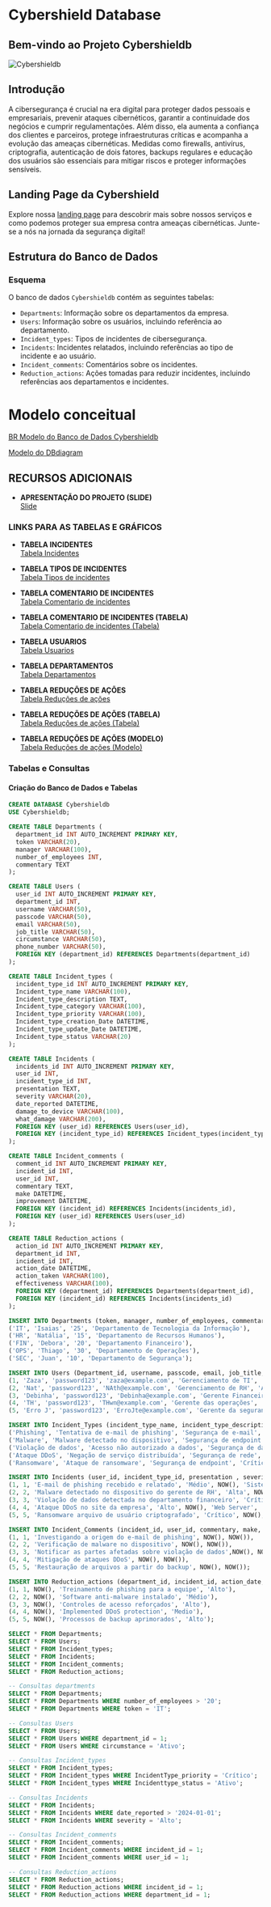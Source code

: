 # Cybershield Database 
## Bem-vindo ao Projeto Cybershieldb

![Cybershieldb](https://i.giphy.com/media/v1.Y2lkPTc5MGI3NjExbHFqNGZxMXk4MnN3d2l0eDNoYnBoZHQyYnpxN2ZtN3JvNWxnNjZ3dCZlcD12MV9pbnRlcm5hbF9naWZfYnlfaWQmY3Q9Zw/vISmwpBJUNYzukTnVx/giphy.gif)

## Introdução
A cibersegurança é crucial na era digital para proteger dados pessoais e empresariais, prevenir ataques cibernéticos, garantir a continuidade dos negócios e cumprir regulamentações. Além disso, ela aumenta a confiança dos clientes e parceiros, protege infraestruturas críticas e acompanha a evolução das ameaças cibernéticas. Medidas como firewalls, antivírus, criptografia, autenticação de dois fatores, backups regulares e educação dos usuários são essenciais para mitigar riscos e proteger informações sensíveis.

## Landing Page da Cybershield

Explore nossa [landing page](https://github.com/JUANCSSL/Banco-de-dados-da-cyber-seguran-a/commit/c5aec6d84d2391848ac7833d7c958cc58ca683d2) para descobrir mais sobre nossos serviços e como podemos proteger sua empresa contra ameaças cibernéticas. Junte-se a nós na jornada da segurança digital!


## Estrutura do Banco de Dados

### Esquema
O banco de dados `Cybershieldb` contém as seguintes tabelas:
- `Departments`: Informação sobre os departamentos da empresa.
- `Users`: Informação sobre os usuários, incluindo referência ao departamento.
- `Incident_types`: Tipos de incidentes de cibersegurança.
- `Incidents`: Incidentes relatados, incluindo referências ao tipo de incidente e ao usuário.
- `Incident_comments`: Comentários sobre os incidentes.
- `Reduction_actions`: Ações tomadas para reduzir incidentes, incluindo referências aos departamentos e incidentes.

# Modelo conceitual

[BR Modelo do Banco de Dados Cybershieldb](https://github.com/JUANCSSL/Banco-de-dados-da-cyber-seguran-a/blob/main/Br%20modelo%20Cybershieldb.pdf)

[Modelo do DBdiagram](https://github.com/JUANCSSL/Banco-de-dados-da-cyber-seguran-a/blob/main/Cybershiel_db%20DBdiagram.pdf)

## RECURSOS ADICIONAIS

- **APRESENTAÇÃO DO PROJETO (SLIDE)**  
  [Slide](https://www.canva.com/design/DAGHetYtxCo/GqU6GcFD4NXx_LWn7nGsWw/view?utm_content=DAGHetYtxCo&utm_campaign=designshare&utm_medium=link&utm_source=editor)

### LINKS PARA AS TABELAS E GRÁFICOS

- **TABELA INCIDENTES**  
  [Tabela Incidentes](https://github.com/JUANCSSL/Banco-de-dados-da-cyber-seguran-a/blob/juan/Tabelas%20e%20graficos.pdf)

- **TABELA TIPOS DE INCIDENTES**  
  [Tabela Tipos de incidentes](https://github.com/JUANCSSL/Banco-de-dados-da-cyber-seguran-a/blob/Debora/Debora/Tabelas%20e%20graficos%20Debora%20(1).pdf)

- **TABELA COMENTARIO DE INCIDENTES**  
  [Tabela Comentario de incidentes](https://github.com/JUANCSSL/Banco-de-dados-da-cyber-seguran-a/blob/thiago/Thiago/Diagrama.png)

- **TABELA COMENTARIO DE INCIDENTES (TABELA)**  
  [Tabela Comentario de incidentes (Tabela)](https://github.com/JUANCSSL/Banco-de-dados-da-cyber-seguran-a/blob/thiago/Thiago/Tabela.png)

- **TABELA USUARIOS**  
  [Tabela Usuarios](https://github.com/JUANCSSL/Banco-de-dados-da-cyber-seguran-a/blob/Natalia/Graficos%20Table%20Users%20(1).pdf)

- **TABELA DEPARTAMENTOS**  
  [Tabela Departamentos](https://github.com/JUANCSSL/Banco-de-dados-da-cyber-seguran-a/blob/Ligya/Ligya/Tabelas%20e%20gr%C3%A1ficos_%20Ligya%20.pdf)

- **TABELA REDUÇÕES DE AÇÕES**  
  [Tabela Reduções de ações](https://github.com/JUANCSSL/Banco-de-dados-da-cyber-seguran-a/blob/Isaias/Isaias/Graficos%20isaias.png)

- **TABELA REDUÇÕES DE AÇÕES (TABELA)**  
  [Tabela Reduções de ações (Tabela)](https://github.com/JUANCSSL/Banco-de-dados-da-cyber-seguran-a/blob/Isaias/Isaias/Tabela%20isaias%20Dbdiagram.pdf)

- **TABELA REDUÇÕES DE AÇÕES (MODELO)**  
  [Tabela Reduções de ações (Modelo)](https://github.com/JUANCSSL/Banco-de-dados-da-cyber-seguran-a/blob/Isaias/Isaias/Br%20modelo%20isaias.pdf)


### Tabelas e Consultas

#### Criação do Banco de Dados e Tabelas

```sql
CREATE DATABASE Cybershieldb
USE Cybershieldb;

CREATE TABLE Departments (
  department_id INT AUTO_INCREMENT PRIMARY KEY,
  token VARCHAR(20),
  manager VARCHAR(100),
  number_of_employees INT,
  commentary TEXT
);

CREATE TABLE Users (
  user_id INT AUTO_INCREMENT PRIMARY KEY,
  department_id INT,
  username VARCHAR(50),
  passcode VARCHAR(50),
  email VARCHAR(50),
  job_title VARCHAR(50),
  circumstance VARCHAR(50),
  phone_number VARCHAR(50),
  FOREIGN KEY (department_id) REFERENCES Departments(department_id)
);

CREATE TABLE Incident_types (
  incident_type_id INT AUTO_INCREMENT PRIMARY KEY,
  Incident_type_name VARCHAR(100),
  Incident_type_description TEXT,
  Incident_type_category VARCHAR(100),
  Incident_type_priority VARCHAR(100),
  Incident_type_creation_Date DATETIME,
  Incident_type_update_Date DATETIME,
  Incident_type_status VARCHAR(20)
);

CREATE TABLE Incidents (
  incidents_id INT AUTO_INCREMENT PRIMARY KEY,
  user_id INT,
  incident_type_id INT,
  presentation TEXT,
  severity VARCHAR(20),
  date_reported DATETIME,
  damage_to_device VARCHAR(100),
  what_damage VARCHAR(200),
  FOREIGN KEY (user_id) REFERENCES Users(user_id),
  FOREIGN KEY (incident_type_id) REFERENCES Incident_types(incident_type_id)
);

CREATE TABLE Incident_comments (
  comment_id INT AUTO_INCREMENT PRIMARY KEY,
  incident_id INT,
  user_id INT,
  commentary TEXT,
  make DATETIME,
  improvement DATETIME,
  FOREIGN KEY (incident_id) REFERENCES Incidents(incidents_id),
  FOREIGN KEY (user_id) REFERENCES Users(user_id)
);

CREATE TABLE Reduction_actions (
  action_id INT AUTO_INCREMENT PRIMARY KEY,
  department_id INT,
  incident_id INT,
  action_date DATETIME,
  action_taken VARCHAR(100),
  effectiveness VARCHAR(100),
  FOREIGN KEY (department_id) REFERENCES Departments(department_id),
  FOREIGN KEY (incident_id) REFERENCES Incidents(incidents_id)
);

INSERT INTO Departments (token, manager, number_of_employees, commentary) VALUES 
('IT', 'Isaias', '25', 'Departamento de Tecnologia da Informação'),
('HR', 'Natália', '15', 'Departamento de Recursos Humanos'),
('FIN', 'Debora', '20', 'Departamento Financeiro'),
('OPS', 'Thiago', '30', 'Departamento de Operações'),
('SEC', 'Juan', '10', 'Departamento de Segurança');

INSERT INTO Users (Department_id, username, passcode, email, job_title, circumstance, phone_Number) VALUES 
(1, 'Zaza', 'password123', 'zaza@example.com', 'Gerenciamento de TI', 'Ativo', '(21) 9989-9876'),
(2, 'Nat', 'password123', 'NAth@example.com', 'Gerenciamento de RH', 'Ativo', '(21) 9999-5686'),
(3, 'Debinha', 'password123', 'Debinha@example.com', 'Gerente Financeiro', 'Ativo', '(21) 9959-5480'),
(4, 'TH', 'password123', 'THwn@example.com', 'Gerente das operações', 'Ativo', '(21) 9329-5796'),
(5, 'Erro J', 'password123', 'ErroJte@example.com', 'Gerente da segurança', 'Ativo', '(21) 9864-5623');

INSERT INTO Incident_Types (incident_type_name, incident_type_description, incident_type_category, incident_type_priority, incident_type_creation_date, incident_type_update_date, incident_type_status) VALUES 
('Phishing', 'Tentativa de e-mail de phishing', 'Segurança de e-mail', 'Alto', NOW(), NOW(), 'Ativo'),
('Malware', 'Malware detectado no dispositivo', 'Segurança de endpoint', 'Crítico', NOW(), NOW(), 'Ativo'),
('Violação de dados', 'Acesso não autorizado a dados', 'Segurança de dados', 'Crítico', NOW(), NOW(), 'Ativo'),
('Ataque DDoS', 'Negação de serviço distribuída', 'Segurança de rede', 'Alto', NOW(), NOW(), 'Ativo'),
('Ransomware', 'Ataque de ransomware', 'Segurança de endpoint', 'Crítico', NOW(), NOW(), 'Ativo');

INSERT INTO Incidents (user_id, incident_type_id, presentation , severity, Date_reported, damage_to_device, what_damage) VALUES 
(1, 1, 'E-mail de phishing recebido e relatado', 'Médio', NOW(), 'Sistema de e-mail', 'Nenhum'),
(2, 2, 'Malware detectado no dispositivo do gerente de RH', 'Alta', NOW(), 'Estação de trabalho', 'Sistema comprometido'),
(3, 3, 'Violação de dados detectada no departamento financeiro', 'Crítico', NOW(), 'Database Server', 'Dados exfiltrados'),
(4, 4, 'Ataque DDoS no site da empresa', 'Alto', NOW(), 'Web Server', 'Website down'),
(5, 5, 'Ransomware arquivo de usuário criptografado', 'Crítico', NOW(), 'Local de trabalho', 'Arquivos criptografados');

INSERT INTO Incident_Comments (incident_id, user_id, commentary, make, improvement) VALUES 
(1, 1, 'Investigando a origem do e-mail de phishing', NOW(), NOW()),
(2, 2, 'Verificação de malware no dispositivo', NOW(), NOW()),
(3, 3, 'Notificar as partes afetadas sobre violação de dados',NOW(), NOW()),
(4, 4, 'Mitigação de ataques DDoS', NOW(), NOW()),
(5, 5, 'Restauração de arquivos a partir do backup', NOW(), NOW());

INSERT INTO Reduction_actions (department_id, incident_id, action_date, action_taken, effectiveness) VALUES 
(1, 1, NOW(), 'Treinamento de phishing para a equipe', 'Alto'),
(2, 2, NOW(), 'Software anti-malware instalado', 'Médio'),
(3, 3, NOW(), 'Controles de acesso reforçados', 'Alto'),
(4, 4, NOW(), 'Implemented DDoS protection', 'Medio'),
(5, 5, NOW(), 'Processos de backup aprimorados', 'Alto');

SELECT * FROM Departments;
SELECT * FROM Users;
SELECT * FROM Incident_types;
SELECT * FROM Incidents;
SELECT * FROM Incident_comments;
SELECT * FROM Reduction_actions;

-- Consultas departments
SELECT * FROM Departments;
SELECT * FROM Departments WHERE number_of_employees > '20';
SELECT * FROM Departments WHERE token = 'IT';

-- Consultas Users 
SELECT * FROM Users;
SELECT * FROM Users WHERE department_id = 1;
SELECT * FROM Users WHERE circumstance = 'Ativo';

-- Consultas Incident_types
SELECT * FROM Incident_types;
SELECT * FROM Incident_types WHERE IncidentType_priority = 'Crítico';
SELECT * FROM Incident_types WHERE Incidenttype_status = 'Ativo';

-- Consultas Incidents 
SELECT * FROM Incidents;
SELECT * FROM Incidents WHERE date_reported > '2024-01-01';
SELECT * FROM Incidents WHERE severity = 'Alto';

-- Consultas Incident_comments
SELECT * FROM Incident_comments;
SELECT * FROM Incident_comments WHERE incident_id = 1;
SELECT * FROM Incident_comments WHERE user_id = 1;

-- Consultas Reduction_actions
SELECT * FROM Reduction_actions;
SELECT * FROM Reduction_actions WHERE incident_id = 1;
SELECT * FROM Reduction_actions WHERE department_id = 1;




